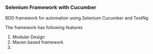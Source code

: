 ### Selenium Framework with Cucumber

BDD framework for automation using Selenium Cucumber and TestNg

The framework has following features 

1. Modular Design
2. Maven based framework
3. 